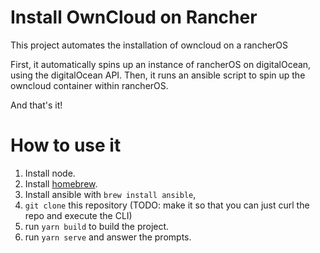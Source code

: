 # Install OwnCloud on Rancher

This project automates the installation of owncloud on a rancherOS

First, it automatically spins up an instance of rancherOS on digitalOcean, using the digitalOcean API.
Then, it runs an ansible script to spin up the owncloud container within rancherOS.

And that's it!

# How to use it

1. Install node.
2. Install [homebrew](https://brew.sh).
3. Install ansible with `brew install ansible`,
4. `git clone` this repository (TODO: make it so that you can just curl the repo and execute the CLI)
5. run `yarn build` to build the project.
6. run `yarn serve` and answer the prompts.
